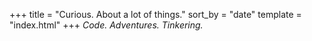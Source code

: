 +++
title = "Curious. About a lot of things."
sort_by = "date"
template = "index.html"
+++
_Code. Adventures. Tinkering._
